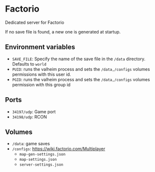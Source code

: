 # Factorio

Dedicated server for Factorio

If no save file is found, a new one is generated at startup.


## Environment variables

- `SAVE_FILE`: Specify the name of the save file in the `/data` directory. Defaults to `world`
- `PUID`: runs the valheim process and sets the `/data,/configs` volumes permissions with this user id.
- `PGID`: runs the valheim process and sets the `/data,/configs` volumes permission with this group id

## Ports

- `34197/udp`: Game port
- `34198/udp`: RCON

## Volumes

- `/data`: game saves
- `/configs`: https://wiki.factorio.com/Multiplayer
	- `map-gen-settings.json`
	- `map-settings.json`
	- `server-settings.json`
